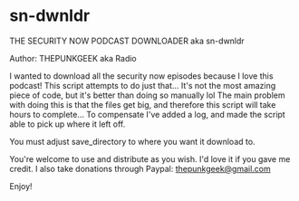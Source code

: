 # sn-dwnldr

THE SECURITY NOW PODCAST DOWNLOADER aka sn-dwnldr

 Author: THEPUNKGEEK aka Radio

 I wanted to download all the security now episodes because I love this podcast!
 This script attempts to do just that...
 It's not the most amazing piece of code, but it's better than doing so manually lol
 The main problem with doing this is that the files get big, 
 and therefore this script will take hours to complete... 
 To compensate I've added a log, and made the script able to pick up where it left off.

 You must adjust save_directory to where you want it download to.

 You're welcome to use and distribute as you wish. I'd love it if you gave me credit. 
 I also take donations through Paypal: thepunkgeek@gmail.com

 Enjoy! 
